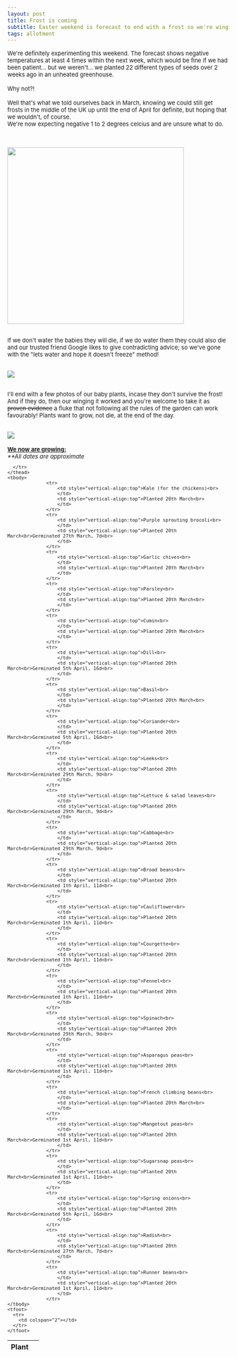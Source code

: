 ```yaml
---
layout: post
title: Frost is coming
subtitle: Easter weekend is forecast to end with a frost so we're winging it
tags: allotment
---
```


<div class="text-left">
<div class="boxed">
  <font size="2">

We're definitely experimenting this weekend. The forecast shows negative temperatures at least 4 times within the next week, which would be fine if we had been 
patient... but we weren't... we planted 22 different types of seeds over 2 weeks ago in an unheated greenhouse. <br><br>
Why not?!<br><br>
Well that's what we told ourselves back in March, knowing we could still get frosts in the middle of the UK up until the end of April for definite, but hoping that 
we wouldn't, of course. <br>We're now expecting negative 1 to 2 degrees celcius and are unsure what to do. <br><br>


<div class="text-center">
  <br/>
  <img src="{{ site.baseurl }}/img/20210405weather.jpg" width="400" height="400"/>
</div><br>

If we don't water the babies they will die, if we do water them they could also die and our trusted friend Google likes to give contradicting advice; so we've gone 
with the "lets water and hope it doesn't freeze" method! 

<div class="text-center">
<br/>
  <img src="{{ site.baseurl }}/img/20210405watering.gif"/>
</div><br>

I'll end with a few photos of our baby plants, incase they don't survive the frost! And if they do, then our winging it worked and you're welcome to take it as 
<s> proven evidence</s> a fluke that not following all the rules of the garden can work favourably! Plants want to grow, not die, at the end of the day.

<div class="text-center">
<br/>
  <img src="{{ site.baseurl }}/img/20210405germination.jpg"/>
</div><br>
<b><u>We now are growing:</u></b><br> 
<i>**All dates are approximate</i>
<!-- Table -->
<div class="table-wrapper">

  <table>
    <thead>
      <tr>
        <th>Plant</th>
        <th> </th>

      </tr>
    </thead>
    <tbody>
				  <tr>
					  <td style="vertical-align:top">Kale (for the chickens)<br>
					  </td>
					  <td style="vertical-align:top">Planted 20th March<br>
					  </td>
				  </tr>
				  <tr>
					  <td style="vertical-align:top">Purple sprouting brocoli<br>
					  </td>
					  <td style="vertical-align:top">Planted 20th March<br>Germinated 27th March, 7d<br>
					  </td>
				  </tr>
				  <tr>
					  <td style="vertical-align:top">Garlic chives<br>
					  </td>
					  <td style="vertical-align:top">Planted 20th March<br>
					  </td>
				  </tr>
				  <tr>
					  <td style="vertical-align:top">Parsley<br>
					  </td>
					  <td style="vertical-align:top">Planted 20th March<br>
					  </td>
				  </tr>
				  <tr>
					  <td style="vertical-align:top">Cumin<br>
					  </td>
					  <td style="vertical-align:top">Planted 20th March<br>
					  </td>
				  </tr>
				  <tr>
					  <td style="vertical-align:top">Dill<br>
					  </td>
					  <td style="vertical-align:top">Planted 20th March<br>Germinated 5th April, 16d<br>
					  </td>
				  </tr>
				  <tr>
					  <td style="vertical-align:top">Basil<br>
					  </td>
					  <td style="vertical-align:top">Planted 20th March<br>
					  </td>
				  </tr>
				  <tr>
					  <td style="vertical-align:top">Coriander<br>
					  </td>
					  <td style="vertical-align:top">Planted 20th March<br>Germinated 5th April, 16d<br>
					  </td>
				  </tr>
				  <tr>
					  <td style="vertical-align:top">Leeks<br>
					  </td>
					  <td style="vertical-align:top">Planted 20th March<br>Germinated 29th March, 9d<br>
					  </td>
				  </tr>
				  <tr>
					  <td style="vertical-align:top">Lettuce & salad leaves<br>
					  </td>
					  <td style="vertical-align:top">Planted 20th March<br>Germinated 29th March, 9d<br>
					  </td>
				  </tr>
				  <tr>
					  <td style="vertical-align:top">Cabbage<br>
					  </td>
					  <td style="vertical-align:top">Planted 20th March<br>Germinated 29th March, 9d<br>
					  </td>
				  </tr>
				  <tr>
					  <td style="vertical-align:top">Broad beans<br>
					  </td>
					  <td style="vertical-align:top">Planted 20th March<br>Germinated 1th April, 11d<br>
					  </td>
				  </tr>
				  <tr>
					  <td style="vertical-align:top">Cauliflower<br>
					  </td>
					  <td style="vertical-align:top">Planted 20th March<br>Germinated 1th April, 11d<br>
					  </td>
				  </tr>
				  <tr>
					  <td style="vertical-align:top">Courgette<br>
					  </td>
					  <td style="vertical-align:top">Planted 20th March<br>Germinated 1th April, 11d<br>
					  </td>
				  </tr>
				  <tr>
					  <td style="vertical-align:top">Fennel<br>
					  </td>
					  <td style="vertical-align:top">Planted 20th March<br>Germinated 1th April, 11d<br>
					  </td>
				  </tr>
				  <tr>
					  <td style="vertical-align:top">Spinach<br>
					  </td>
					  <td style="vertical-align:top">Planted 20th March<br>Germinated 29th March, 9d<br>
					  </td>
				  </tr>
				  <tr>
					  <td style="vertical-align:top">Asparagus peas<br>
					  </td>
					  <td style="vertical-align:top">Planted 20th March<br>Germinated 1st April, 11d<br>
					  </td>
				  </tr>
				  <tr>
					  <td style="vertical-align:top">French climbing beans<br>
					  </td>
					  <td style="vertical-align:top">Planted 20th March<br>
					  </td>
				  </tr>
				  <tr>
					  <td style="vertical-align:top">Mangetout peas<br>
					  </td>
					  <td style="vertical-align:top">Planted 20th March<br>Germinated 1st April, 11d<br>
					  </td>
				  </tr>
				  <tr>
					  <td style="vertical-align:top">Sugarsnap peas<br>
					  </td>
					  <td style="vertical-align:top">Planted 20th March<br>Germinated 1st April, 11d<br>
					  </td>
				  </tr>
				  <tr>
					  <td style="vertical-align:top">Spring onions<br>
					  </td>
					  <td style="vertical-align:top">Planted 20th March<br>Germinated 5th April, 16d<br>
					  </td>
				  </tr>
				  <tr>
					  <td style="vertical-align:top">Radish<br>
					  </td>
					  <td style="vertical-align:top">Planted 20th March<br>Germinated 27th March, 7d<br>
					  </td>
				  </tr>
				  <tr>
					  <td style="vertical-align:top">Runner beans<br>
					  </td>
					  <td style="vertical-align:top">Planted 20th March<br>Germinated 1st April, 11d<br>
					  </td>
				  </tr>
    </tbody>
    <tfoot>
      <tr>
        <td colspan="2"></td>
      </tr>
    </tfoot>
  </table>
</div>
